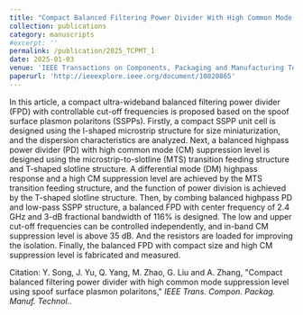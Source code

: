```yaml
---
title: "Compact Balanced Filtering Power Divider With High Common Mode Suppression level Using Spoof Surface Plasmon Polaritons"
collection: publications
category: manuscripts
#excerpt: ''
permalink: /publication/2025_TCPMT_1
date: 2025-01-03
venue: 'IEEE Transactions on Components, Packaging and Manufacturing Technology'
paperurl: 'http://ieeexplore.ieee.org/document/10820865'
---
```


In this article, a compact ultra-wideband balanced filtering power divider (FPD) with controllable cut-off frequencies is proposed based on the spoof surface plasmon polaritons (SSPPs). Firstly, a compact SSPP unit cell is designed using the I-shaped microstrip structure for size miniaturization, and the dispersion characteristics are analyzed. Next, a balanced highpass power divider (PD) with high common mode (CM) suppression level is designed using the microstrip-to-slotline (MTS) transition feeding structure and T-shaped slotline structure. A differential mode (DM) highpass response and a high CM suppression level are achieved by the MTS transition feeding structure, and the function of power division is achieved by the T-shaped slotline structure. Then, by combing balanced highpass PD and low-pass SSPP structure, a balanced FPD with center frequency of 2.4 GHz and 3-dB fractional bandwidth of 116% is designed. The low and upper cut-off frequencies can be controlled independently, and in-band CM suppression level is above 35 dB. And the resistors are loaded for improving the isolation. Finally, the balanced FPD with compact size and high CM suppression level is fabricated and measured.

Citation: Y. Song, J. Yu, Q. Yang, M. Zhao, G. Liu and A. Zhang, &quot;Compact balanced filtering power divider with high common mode suppression level using spoof surface plasmon polaritons,&quot; <i>IEEE Trans. Compon. Packag. Manuf. Technol.</i>.
